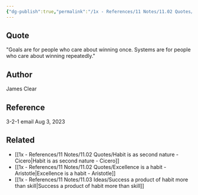 ```yaml
---
{"dg-publish":true,"permalink":"/1x - References/11 Notes/11.02 Quotes/Systems trump goals - James Clear/","title":"Systems trump goals - James Clear","created":"2023-08-03T23:30:48.524+03:00","updated":"2024-02-14T20:18:38.664+03:00"}
---
```



## Quote
"Goals are for people who care about winning once.
Systems are for people who care about winning repeatedly."

## Author
James Clear

## Reference
3-2-1 email Aug 3, 2023

## Related
- [[1x - References/11 Notes/11.02 Quotes/Habit is as second nature - Cicero\|Habit is as second nature - Cicero]]
- [[1x - References/11 Notes/11.02 Quotes/Excellence is a habit - Aristotle\|Excellence is a habit - Aristotle]]
- [[1x - References/11 Notes/11.03 Ideas/Success a product of habit more than skill\|Success a product of habit more than skill]]